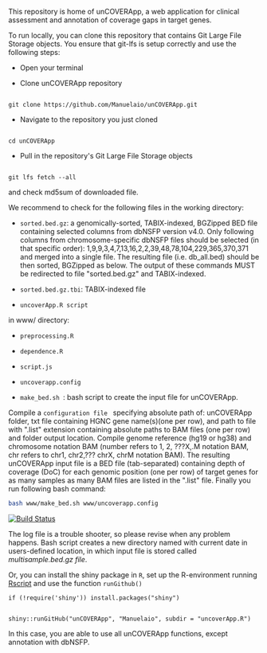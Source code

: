 This repository is home of unCOVERApp, a web application for clinical assessment and annotation of coverage gaps in target genes. 


To run locally, you can clone this repository that contains Git Large File Storage objects. You ensure that git-lfs is setup correctly and use the following steps:


 - Open your terminal
 
 - Clone unCOVERApp repository


``` {r}

git clone https://github.com/Manuelaio/unCOVERApp.git

``` 

 - Navigate to the repository you just cloned
 
``` {r}

cd unCOVERApp

``` 

 - Pull in the repository's Git Large File Storage objects
 
``` {r}

git lfs fetch --all

``` 
and check md5sum of downloaded file. 

We recommend to check for the following files in the working directory: 


* `sorted.bed.gz`: a genomically-sorted, TABIX-indexed, BGZipped BED file containing selected columns from dbNSFP version  v4.0. Only following columns from chromosome-specific dbNSFP files should be selected (in that specific order): $1,$9,$9,$3,$4,$7,$13,$16,$2,$2,$39,$48,$78,$104,$229,$365,$370,$371 and merged into a single file. The resulting file (i.e. db_all.bed) should be then sorted, BGZipped as below. The output of these commands MUST be redirected to file "sorted.bed.gz" and TABIX-indexed. 


* `sorted.bed.gz.tbi`: TABIX-indexed file


* `uncoverApp.R script `

in www/ directory: 

* `preprocessing.R ` 

* `dependence.R `

* `script.js `

* `uncoverapp.config `

* `make_bed.sh `: bash script to create the input file for unCOVERApp. 

Compile a `configuration file ` specifying absolute path of: unCOVERApp folder, txt file containing HGNC gene name(s)(one per row), and path to file with ".list" extension containing absolute paths to BAM files (one per row) and folder output location. Compile genome reference (hg19 or hg38) and chromosome notation BAM (number refers to 1, 2, ???X,.M notation BAM, chr refers to chr1, chr2,??? chrX, chrM notation BAM). The resulting unCOVERApp input file is a BED file (tab-separated) containing depth of coverage (DoC) for each genomic position (one per row) of target genes for as many samples as many BAM files are listed in the ".list" file. Finally you run following bash command:

```sh
bash www/make_bed.sh www/uncoverapp.config

```

[![Build Status](https://travis-ci.com/Manuelaio/test_app.svg?token=25AMAYuQwZENC1xVJVSe&branch=master)](https://travis-ci.com/Manuelaio/test_app)

The log file is a trouble shooter, so please revise when any problem happens. 
Bash script creates a new directory named with current date in users-defined location, in which input file is stored called *multisample.bed.gz file*.

Or, you can install the shiny package in `R`, set up the R-environment running [Rscript](https://github.com/Manuelaio/test_dependence/blob/master/dependencies.R) and use the function `runGithub()`


``` {r}
if (!require('shiny')) install.packages("shiny")


shiny::runGitHub("unCOVERApp", "Manuelaio", subdir = "uncoverApp.R")

``` 

In this case, you are able to use all unCOVERApp functions, except annotation with dbNSFP. 

